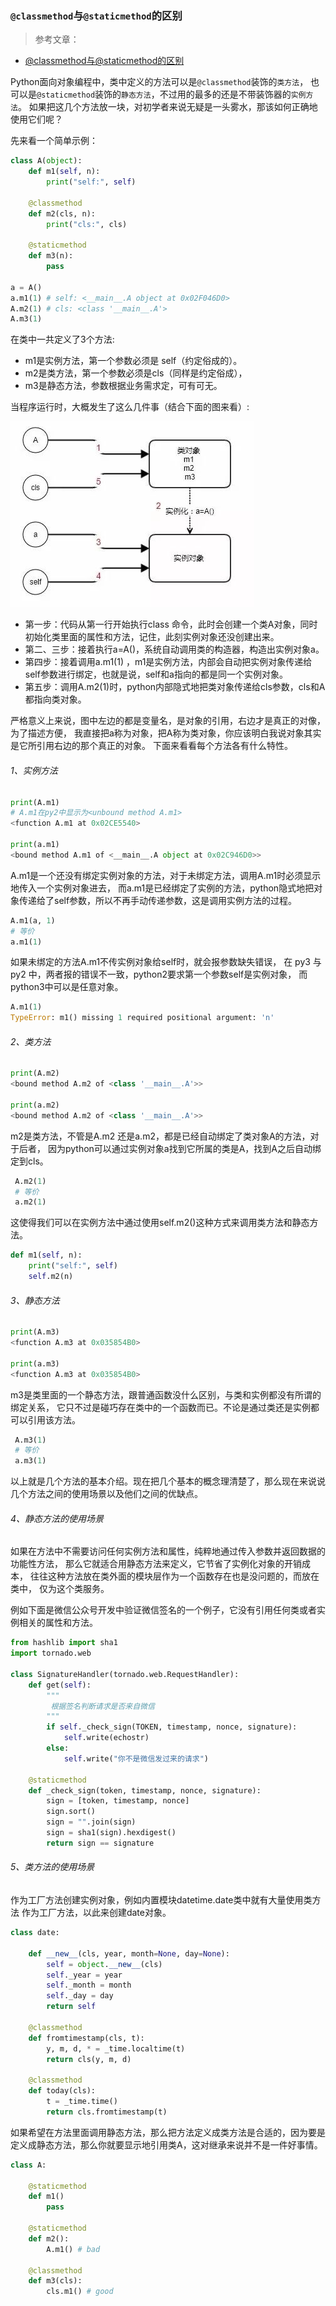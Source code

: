 ### ```@classmethod```与```@staticmethod```的区别

>参考文章：
- [@classmethod与@staticmethod的区别](http://mp.weixin.qq.com/s/j3VG28FaLWCoqxam3GIsDw)

Python面向对象编程中，类中定义的方法可以是```@classmethod```装饰的```类方法```，
也可以是```@staticmethod```装饰的```静态方法```，不过用的最多的还是不带装饰器的```实例方法```。
如果把这几个方法放一块，对初学者来说无疑是一头雾水，那该如何正确地使用它们呢？

先来看一个简单示例：

```python
class A(object):
    def m1(self, n):
        print("self:", self)

    @classmethod
    def m2(cls, n):
        print("cls:", cls)

    @staticmethod
    def m3(n):
        pass

a = A()
a.m1(1) # self: <__main__.A object at 0x02F046D0>
A.m2(1) # cls: <class '__main__.A'>
A.m3(1)
```

在类中一共定义了3个方法:
- m1是实例方法，第一个参数必须是 self（约定俗成的）。
- m2是类方法，第一个参数必须是cls（同样是约定俗成），
- m3是静态方法，参数根据业务需求定，可有可无。

当程序运行时，大概发生了这么几件事（结合下面的图来看）:

![类对象和实例对象](images/class_object_and_instance_object.jpg)

- 第一步：代码从第一行开始执行class 命令，此时会创建一个类A对象，同时初始化类里面的属性和方法，记住，此刻实例对象还没创建出来。
- 第二、三步：接着执行a=A()，系统自动调用类的构造器，构造出实例对象a。
- 第四步：接着调用a.m1(1) ，m1是实例方法，内部会自动把实例对象传递给self参数进行绑定，也就是说，self和a指向的都是同一个实例对象。
- 第五步：调用A.m2(1)时，python内部隐式地把类对象传递给cls参数，cls和A都指向类对象。

严格意义上来说，图中左边的都是变量名，是对象的引用，右边才是真正的对像，为了描述方便，
我直接把a称为对象，把A称为类对象，你应该明白我说对象其实是它所引用右边的那个真正的对象。
下面来看看每个方法各有什么特性。

###### 1、实例方法

```python
print(A.m1)
# A.m1在py2中显示为<unbound method A.m1>
<function A.m1 at 0x02CE5540>

print(a.m1)
<bound method A.m1 of <__main__.A object at 0x02C946D0>>
```

A.m1是一个还没有绑定实例对象的方法，对于未绑定方法，调用A.m1时必须显示地传入一个实例对象进去，
而a.m1是已经绑定了实例的方法，python隐式地把对象传递给了self参数，所以不再手动传递参数，这是调用实例方法的过程。

```python
A.m1(a, 1)
# 等价
a.m1(1)
```

如果未绑定的方法A.m1不传实例对象给self时，就会报参数缺失错误，
在 py3 与 py2 中，两者报的错误不一致，python2要求第一个参数self是实例对象，
而python3中可以是任意对象。

```python
A.m1(1)
TypeError: m1() missing 1 required positional argument: 'n'
```

###### 2、类方法

```python
print(A.m2)
<bound method A.m2 of <class '__main__.A'>>

print(a.m2)
<bound method A.m2 of <class '__main__.A'>>
```

m2是类方法，不管是A.m2 还是a.m2，都是已经自动绑定了类对象A的方法，对于后者，
因为python可以通过实例对象a找到它所属的类是A，找到A之后自动绑定到cls。

```python
 A.m2(1)
 # 等价
 a.m2(1)
```

这使得我们可以在实例方法中通过使用self.m2()这种方式来调用类方法和静态方法。

```python
def m1(self, n):
    print("self:", self)
    self.m2(n)
```

###### 3、静态方法

```python
print(A.m3)
<function A.m3 at 0x035854B0>

print(a.m3)
<function A.m3 at 0x035854B0>
```

m3是类里面的一个静态方法，跟普通函数没什么区别，与类和实例都没有所谓的绑定关系，
它只不过是碰巧存在类中的一个函数而已。不论是通过类还是实例都可以引用该方法。

```python
 A.m3(1)
 # 等价
 a.m3(1)
```

以上就是几个方法的基本介绍。现在把几个基本的概念理清楚了，那么现在来说说几个方法之间的使用场景以及他们之间的优缺点。

###### 4、静态方法的使用场景

如果在方法中不需要访问任何实例方法和属性，纯粹地通过传入参数并返回数据的功能性方法，
那么它就适合用静态方法来定义，它节省了实例化对象的开销成本，
往往这种方法放在类外面的模块层作为一个函数存在也是没问题的，而放在类中，
仅为这个类服务。

例如下面是微信公众号开发中验证微信签名的一个例子，它没有引用任何类或者实例相关的属性和方法。

```python
from hashlib import sha1
import tornado.web

class SignatureHandler(tornado.web.RequestHandler):
    def get(self):
        """
         根据签名判断请求是否来自微信
        """
        if self._check_sign(TOKEN, timestamp, nonce, signature):
            self.write(echostr)
        else:
            self.write("你不是微信发过来的请求")

    @staticmethod
    def _check_sign(token, timestamp, nonce, signature):
        sign = [token, timestamp, nonce]
        sign.sort()
        sign = "".join(sign)
        sign = sha1(sign).hexdigest()
        return sign == signature
```

###### 5、类方法的使用场景

作为工厂方法创建实例对象，例如内置模块datetime.date类中就有大量使用类方法
作为工厂方法，以此来创建date对象。

```python
class date:

    def __new__(cls, year, month=None, day=None):
        self = object.__new__(cls)
        self._year = year
        self._month = month
        self._day = day
        return self

    @classmethod
    def fromtimestamp(cls, t):
        y, m, d, * = _time.localtime(t)
        return cls(y, m, d)

    @classmethod
    def today(cls):
        t = _time.time()
        return cls.fromtimestamp(t)
```

如果希望在方法里面调用静态方法，那么把方法定义成类方法是合适的，因为要是定义成静态方法，那么你就要显示地引用类A，这对继承来说并不是一件好事情。

```python
class A:

    @staticmethod
    def m1()
        pass

    @staticmethod
    def m2():
        A.m1() # bad

    @classmethod
    def m3(cls):
        cls.m1() # good
```

